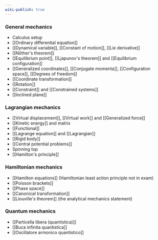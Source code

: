 ```yaml
---
wiki-publish: true
---
```

### General mechanics
- Calculus setup
- [[Ordinary differential equation]]
- [[Dynamical variable]], [[Constant of motion]], [[Lie derivative]]
- [[Nöther's theorem]]
- [[Equilibrium point]], [[Ljapunov's theorem]] and [[Equilibrium configuration]]
- [[Generalized coordinates]], [[Conjugate momenta]], [[Configuration space]], [[Degrees of freedom]]
- [[Coordinate transformation]]
- [[Rotation]]
- [[Constraint]] and [[Constrained systems]]
- [[Inclined plane]]
### Lagrangian mechanics
- [[Virtual displacement]], [[Virtual work]] and [[Generalized force]]
- [[Kinetic energy]] and matrix
- [[Functional]]
- [[Lagrange equation]] and [[Lagrangian]]
- [[Rigid body]]
- [[Central potential problems]]
- Spinning top
- [[Hamilton's principle]]
### Hamiltonian mechanics
- [[Hamilton equations]] (Hamiltonian least action principle not in exam)
- [[Poisson brackets]]
- [[Phase space]]
- [[Canonical transformation]]
- [[Liouville's theorem]] (the analytical mechanics statement)
### Quantum mechanics
- [[Particella libera (quantistica)]]
- [[Buca infinita quantistica]]
- [[Oscillatore armonico quantistico]]
